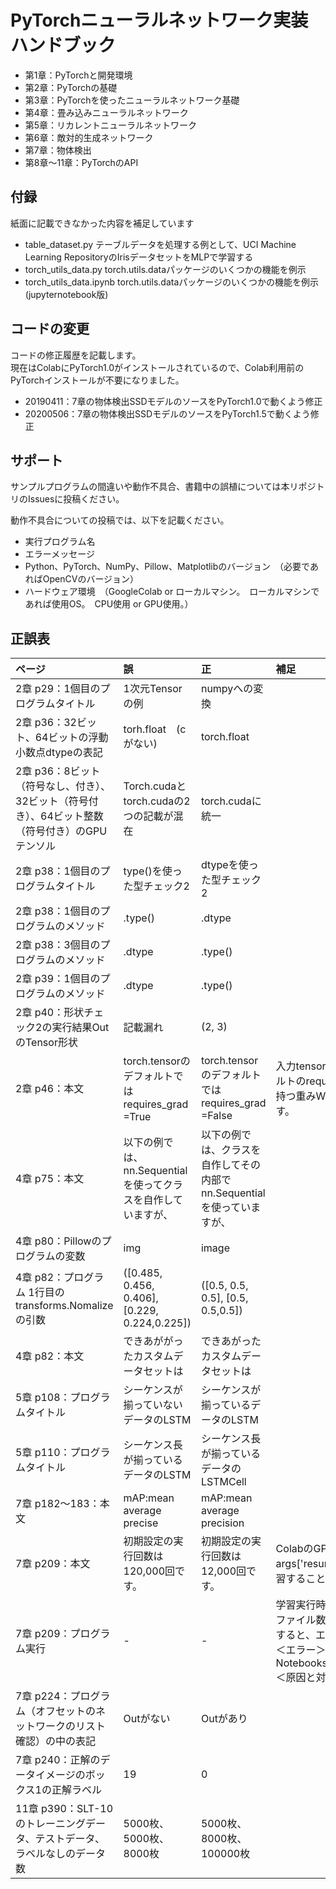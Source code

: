 # PyTorchニューラルネットワーク実装ハンドブック

- 第1章：PyTorchと開発環境    
- 第2章：PyTorchの基礎    
- 第3章：PyTorchを使ったニューラルネットワーク基礎    
- 第4章：畳み込みニューラルネットワーク    
- 第5章：リカレントニューラルネットワーク    
- 第6章：敵対的生成ネットワーク    
- 第7章：物体検出    
- 第8章〜11章：PyTorchのAPI    


## 付録
紙面に記載できなかった内容を補足しています

- table_dataset.py テーブルデータを処理する例として、UCI Machine Learning RepositoryのIrisデータセットをMLPで学習する
- torch_utils_data.py torch.utils.dataパッケージのいくつかの機能を例示
- torch_utils_data.ipynb torch.utils.dataパッケージのいくつかの機能を例示(jupyternotebook版)


## コードの変更
コードの修正履歴を記載します。<br>現在はColabにPyTorch1.0がインストールされているので、Colab利用前のPyTorchインストールが不要になりました。

- 20190411：7章の物体検出SSDモデルのソースをPyTorch1.0で動くよう修正
- 20200506：7章の物体検出SSDモデルのソースをPyTorch1.5で動くよう修正


## サポート

サンプルプログラムの間違いや動作不具合、書籍中の誤植については本リポジトリのIssuesに投稿ください。

動作不具合についての投稿では、以下を記載ください。

- 実行プログラム名
- エラーメッセージ
- Python、PyTorch、NumPy、Pillow、Matplotlibのバージョン　（必要であればOpenCVのバージョン）
- ハードウェア環境　（GoogleColab or ローカルマシン。　ローカルマシンであれば使用OS。　CPU使用 or GPU使用。）


## 正誤表
| ページ | 誤 | 正 | 補足 |
|:-----------|:------------|:------------|:------------|
| 2章 p29：1個目のプログラムタイトル | 1次元Tensorの例 | numpyへの変換 |  |
| 2章 p36：32ビット、64ビットの浮動小数点dtypeの表記 | torh.float　(cがない) | torch.float |  |
| 2章 p36：8ビット（符号なし、付き）、32ビット（符号付き）、64ビット整数（符号付き）のGPUテンソル | Torch.cudaとtorch.cudaの2つの記載が混在 | torch.cudaに統一 |  |
| 2章 p38：1個目のプログラムタイトル | type()を使った型チェック2 | dtypeを使った型チェック2 |  |
| 2章 p38：1個目のプログラムのメソッド | .type() | .dtype |  |
| 2章 p38：3個目のプログラムのメソッド | .dtype | .type() |  |
| 2章 p39：1個目のプログラムのメソッド | .dtype | .type() |  |
| 2章 p40：形状チェック2の実行結果OutのTensor形状 | 記載漏れ | (2, 3) |  |
| 2章 p46：本文 | torch.tensorのデフォルトではrequires_grad =True | torch.tensorのデフォルトではrequires_grad =False | 入力tensorを作成する多くの場合、requires_gradは指定しません。そのため、入力tensorはデフォルトのrequires_grad = Falseになっています。しかし、torch.nn.Linearやtorch.nn.Conv2dなどが持つ重みWやバイアスbはデフォルトでrequires_grad =Trueになっているため、勾配は計算できます。 |
| 4章 p75：本文 | 以下の例では、nn.Sequentialを使ってクラスを自作していますが、 | 以下の例では、クラスを自作してその内部でnn.Sequentialを使っていますが、 |  |
| 4章 p80：Pillowのプログラムの変数 | img | image |  |
| 4章 p82：プログラム 1行目のtransforms.Nomalizeの引数 | ([0.485, 0.456, 0.406], [0.229, 0.224,0.225]) | ([0.5, 0.5, 0.5], [0.5, 0.5,0.5]) |  |
| 4章 p82：本文 | できあががったカスタムデータセットは | できあがったカスタムデータセットは |  |
| 5章 p108：プログラムタイトル | シーケンスが揃っていないデータのLSTM | シーケンスが揃っているデータのLSTM |  |
| 5章 p110：プログラムタイトル | シーケンス長が揃っているデータのLSTM | シーケンス長が揃っているデータのLSTMCell |  |
| 7章 p182～183：本文 | mAP:mean average precise | mAP:mean average precision |  |
| 7章 p209：本文 | 初期設定の実行回数は120,000回です。 | 初期設定の実行回数は12,000回です。 | ColabのGPU利用時間は12時間ですが、パラメータファイルをargs['save_folder']に保存し、args['resume']にパラメータファイルを指定することで、学習を再開することができます。分けて学習することで、12時間以上学習したパラメータファイルを作成できます。 |
| 7章 p209：プログラム実行 | - | - | 学習実行時に以下のエラーが発生することがあります。これは、Google Driveに格納されたVOCのファイル数が多く、ファイルへのアクセスでタイムアウトが発生していることが原因です。再度実行すると、エラーが解消することがあります。<br>＜エラー＞OSError: [Errno 5] Input/output error: '/content/gdrive/My Drive/Colab Notebooks/pytorch_handbook/chapter7/VOCdevkit/VOC2012/Annotations/2010_003546.xml'<br>＜原因と対応＞https://research.google.com/colaboratory/faq.html#drive-timeout |
| 7章 p224：プログラム（オフセットのネットワークのリスト確認）の中の表記 | Outがない | Outがあり |  |
| 7章 p240：正解のデータイメージのボックス1の正解ラベル | 19 | 0 |  |
| 11章 p390：SLT-10のトレーニングデータ、テストデータ、ラベルなしのデータ数 | 5000枚、5000枚、8000枚 | 5000枚、8000枚、100000枚 |  |
